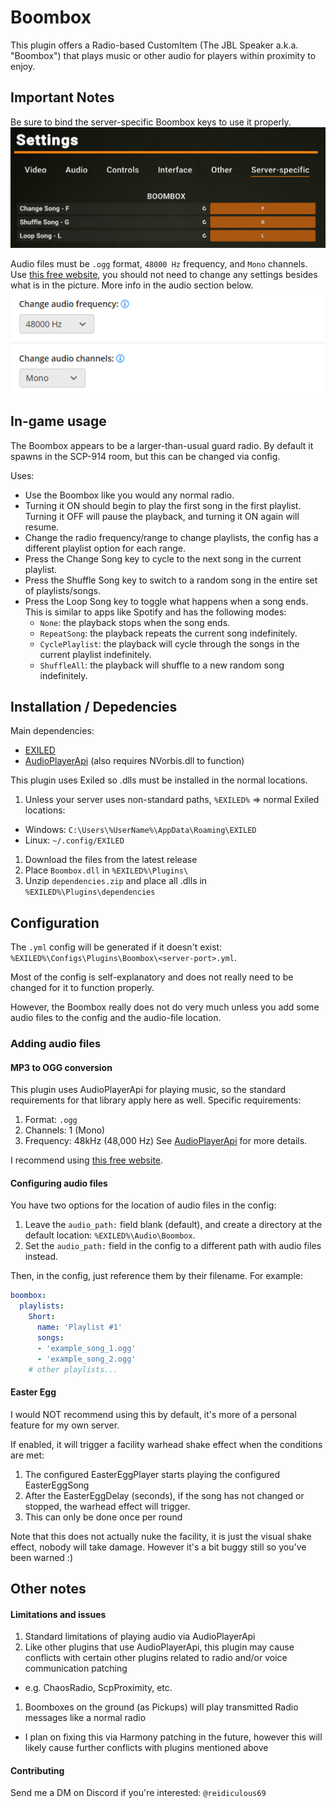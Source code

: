 # Boombox

This plugin offers a Radio-based CustomItem (The JBL Speaker a.k.a. "Boombox") that plays music or other audio for players within proximity to enjoy.

## Important Notes

Be sure to bind the server-specific Boombox keys to use it properly.
![Server-specific settings](./keybind-settings.png)

Audio files must be `.ogg` format, `48000 Hz` frequency, and `Mono` channels. Use [this free website](https://audio.online-convert.com/convert/mp3-to-ogg),
you should not need to change any settings besides what is in the picture. More info in the audio section below.
![Audio conversion](./audio-conversion.png)

## In-game usage

The Boombox appears to be a larger-than-usual guard radio. By default it spawns in the SCP-914 room, but this can be changed via config. 

Uses:
- Use the Boombox like you would any normal radio.
- Turning it ON should begin to play the first song in the first playlist. Turning it OFF will pause the playback, and turning it ON again will resume.
- Change the radio frequency/range to change playlists, the config has a different playlist option for each range. 
- Press the Change Song key to cycle to the next song in the current playlist. 
- Press the Shuffle Song key to switch to a random song in the entire set of playlists/songs.
- Press the Loop Song key to toggle what happens when a song ends. This is similar to apps like Spotify and has the following modes:
  - `None`: the playback stops when the song ends.
  - `RepeatSong`: the playback repeats the current song indefinitely.
  - `CyclePlaylist`: the playback will cycle through the songs in the current playlist indefinitely.
  - `ShuffleAll`: the playback will shuffle to a new random song indefinitely.

## Installation / Depedencies

Main dependencies:
- [EXILED](https://github.com/ExMod-Team/EXILED)
- [AudioPlayerApi](https://github.com/Killers0992/AudioPlayerApi) (also requires NVorbis.dll to function)

This plugin uses Exiled so .dlls must be installed in the normal locations. 
1. Unless your server uses non-standard paths, `%EXILED%` => normal Exiled locations:
  - Windows: `C:\Users\%UserName%\AppData\Roaming\EXILED`
  - Linux: `~/.config/EXILED`
1. Download the files from the latest release
1. Place `Boombox.dll` in `%EXILED%\Plugins\`
1. Unzip `dependencies.zip` and place all .dlls in `%EXILED%\Plugins\dependencies`

## Configuration

The `.yml` config will be generated if it doesn't exist: `%EXILED%\Configs\Plugins\Boombox\<server-port>.yml`.

Most of the config is self-explanatory and does not really need to be changed for it to function properly.

However, the Boombox really does not do very much unless you add some audio files to the config and the audio-file location.

### Adding audio files

#### MP3 to OGG conversion

This plugin uses AudioPlayerApi for playing music, so the standard requirements for that library apply here as well. Specific requirements:
1. Format: `.ogg`
1. Channels: 1 (Mono)
1. Frequency: 48kHz (48,000 Hz)
See [AudioPlayerApi](https://github.com/Killers0992/AudioPlayerApi) for more details.

I recommend using [this free website](https://audio.online-convert.com/convert/mp3-to-ogg).

#### Configuring audio files

You have two options for the location of audio files in the config:
1. Leave the `audio_path:` field blank (default), and create a directory at the default location: `%EXILED%\Audio\Boombox`.
1. Set the `audio_path:` field in the config to a different path with audio files instead.

Then, in the config, just reference them by their filename. For example:
```yml
boombox:
  playlists:
    Short:
      name: 'Playlist #1'
      songs:
      - 'example_song_1.ogg'
      - 'example_song_2.ogg'
    # other playlists...
```

#### Easter Egg

I would NOT recommend using this by default, it's more of a personal feature for my own server.

If enabled, it will trigger a facility warhead shake effect when the conditions are met:
1. The configured EasterEggPlayer starts playing the configured EasterEggSong
1. After the EasterEggDelay (seconds), if the song has not changed or stopped, the warhead effect will trigger.
1. This can only be done once per round

Note that this does not actually nuke the facility, it is just the visual shake effect, nobody will take damage. However it's a bit buggy still so you've been warned :)

## Other notes

#### Limitations and issues

1. Standard limitations of playing audio via AudioPlayerApi
1. Like other plugins that use AudioPlayerApi, this plugin may cause conflicts with certain other plugins related to radio and/or voice communication patching
  - e.g. ChaosRadio, ScpProximity, etc.
1. Boomboxes on the ground (as Pickups) will play transmitted Radio messages like a normal radio
  - I plan on fixing this via Harmony patching in the future, however this will likely cause further conflicts with plugins mentioned above

#### Contributing

Send me a DM on Discord if you're interested: `@reidiculous69`
